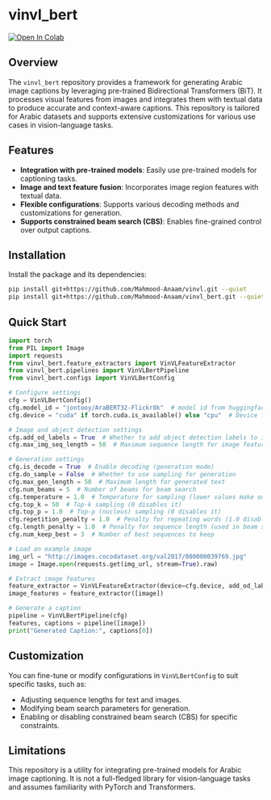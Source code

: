# vinvl_bert

[![Open In Colab](https://colab.research.google.com/assets/colab-badge.svg)](https://colab.research.google.com/github/Mahmood-Anaam/vinvl_bert/blob/main/notebooks/vinvl_bert_demo.ipynb)

## Overview

The `vinvl_bert` repository provides a framework for generating Arabic image captions by leveraging pre-trained Bidirectional Transformers (BiT). It processes visual features from images and integrates them with textual data to produce accurate and context-aware captions. This repository is tailored for Arabic datasets and supports extensive customizations for various use cases in vision-language tasks.

## Features
- **Integration with pre-trained models**: Easily use pre-trained models for captioning tasks.
- **Image and text feature fusion**: Incorporates image region features with textual data.
- **Flexible configurations**: Supports various decoding methods and customizations for generation.
- **Supports constrained beam search (CBS)**: Enables fine-grained control over output captions.

## Installation

Install the package and its dependencies:

```bash
pip install git+https://github.com/Mahmood-Anaam/vinvl.git --quiet
pip install git+https://github.com/Mahmood-Anaam/vinvl_bert.git --quiet
```

## Quick Start

```python
import torch
from PIL import Image
import requests
from vinvl_bert.feature_extractors import VinVLFeatureExtractor
from vinvl_bert.pipelines import VinVLBertPipeline
from vinvl_bert.configs import VinVLBertConfig

# Configure settings
cfg = VinVLBertConfig()
cfg.model_id = "jontooy/AraBERT32-Flickr8k"  # model id from huggingface
cfg.device = "cuda" if torch.cuda.is_available() else "cpu"  # Device for computation (GPU/CPU)

# Image and object detection settings
cfg.add_od_labels = True  # Whether to add object detection labels to input
cfg.max_img_seq_length = 50  # Maximum sequence length for image features

# Generation settings
cfg.is_decode = True  # Enable decoding (generation mode)
cfg.do_sample = False  # Whether to use sampling for generation
cfg.max_gen_length = 50  # Maximum length for generated text
cfg.num_beams = 5  # Number of beams for beam search
cfg.temperature = 1.0  # Temperature for sampling (lower values make output more deterministic)
cfg.top_k = 50  # Top-k sampling (0 disables it)
cfg.top_p = 1.0  # Top-p (nucleus) sampling (0 disables it)
cfg.repetition_penalty = 1.0  # Penalty for repeating words (1.0 disables it)
cfg.length_penalty = 1.0  # Penalty for sequence length (used in beam search)
cfg.num_keep_best = 3  # Number of best sequences to keep

# Load an example image
img_url = "http://images.cocodataset.org/val2017/000000039769.jpg"
image = Image.open(requests.get(img_url, stream=True).raw)

# Extract image features
feature_extractor = VinVLFeatureExtractor(device=cfg.device, add_od_labels=cfg.add_od_labels)
image_features = feature_extractor([image])

# Generate a caption
pipeline = VinVLBertPipeline(cfg)
features, captions = pipeline([image])
print("Generated Caption:", captions[0])
```

## Customization

You can fine-tune or modify configurations in `VinVLBertConfig` to suit specific tasks, such as:
- Adjusting sequence lengths for text and images.
- Modifying beam search parameters for generation.
- Enabling or disabling constrained beam search (CBS) for specific constraints.

## Limitations
This repository is a utility for integrating pre-trained models for Arabic image captioning. It is not a full-fledged library for vision-language tasks and assumes familiarity with PyTorch and Transformers.
